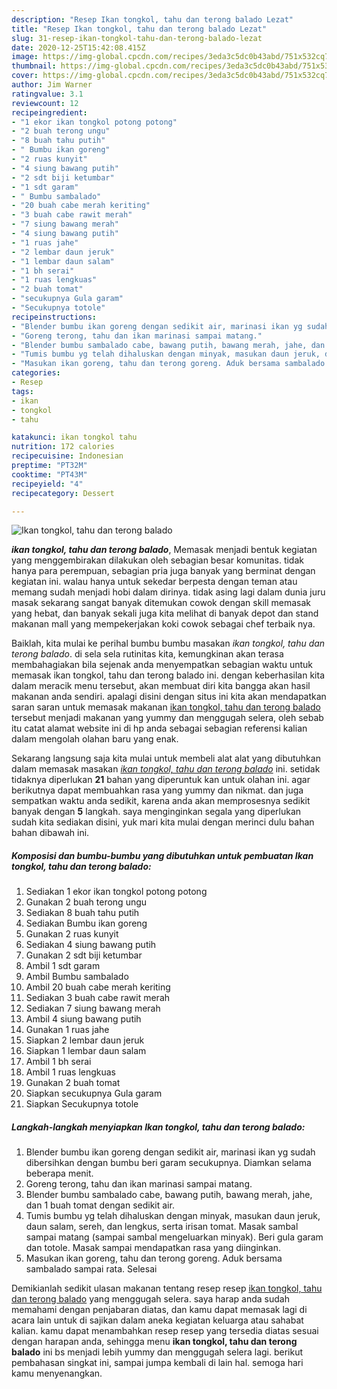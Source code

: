 ```yaml
---
description: "Resep Ikan tongkol, tahu dan terong balado Lezat"
title: "Resep Ikan tongkol, tahu dan terong balado Lezat"
slug: 31-resep-ikan-tongkol-tahu-dan-terong-balado-lezat
date: 2020-12-25T15:42:08.415Z
image: https://img-global.cpcdn.com/recipes/3eda3c5dc0b43abd/751x532cq70/ikan-tongkol-tahu-dan-terong-balado-foto-resep-utama.jpg
thumbnail: https://img-global.cpcdn.com/recipes/3eda3c5dc0b43abd/751x532cq70/ikan-tongkol-tahu-dan-terong-balado-foto-resep-utama.jpg
cover: https://img-global.cpcdn.com/recipes/3eda3c5dc0b43abd/751x532cq70/ikan-tongkol-tahu-dan-terong-balado-foto-resep-utama.jpg
author: Jim Warner
ratingvalue: 3.1
reviewcount: 12
recipeingredient:
- "1 ekor ikan tongkol potong potong"
- "2 buah terong ungu"
- "8 buah tahu putih"
- " Bumbu ikan goreng"
- "2 ruas kunyit"
- "4 siung bawang putih"
- "2 sdt biji ketumbar"
- "1 sdt garam"
- " Bumbu sambalado"
- "20 buah cabe merah keriting"
- "3 buah cabe rawit merah"
- "7 siung bawang merah"
- "4 siung bawang putih"
- "1 ruas jahe"
- "2 lembar daun jeruk"
- "1 lembar daun salam"
- "1 bh serai"
- "1 ruas lengkuas"
- "2 buah tomat"
- "secukupnya Gula garam"
- "Secukupnya totole"
recipeinstructions:
- "Blender bumbu ikan goreng dengan sedikit air, marinasi ikan yg sudah dibersihkan dengan bumbu beri garam secukupnya. Diamkan selama beberapa menit."
- "Goreng terong, tahu dan ikan marinasi sampai matang."
- "Blender bumbu sambalado cabe, bawang putih, bawang merah, jahe, dan 1 buah tomat dengan sedikit air."
- "Tumis bumbu yg telah dihaluskan dengan minyak, masukan daun jeruk, daun salam, sereh, dan lengkus, serta irisan tomat. Masak sambal sampai matang (sampai sambal mengeluarkan minyak). Beri gula garam dan totole. Masak sampai mendapatkan rasa yang diinginkan."
- "Masukan ikan goreng, tahu dan terong goreng. Aduk bersama sambalado sampai rata. Selesai"
categories:
- Resep
tags:
- ikan
- tongkol
- tahu

katakunci: ikan tongkol tahu 
nutrition: 172 calories
recipecuisine: Indonesian
preptime: "PT32M"
cooktime: "PT43M"
recipeyield: "4"
recipecategory: Dessert

---
```



![Ikan tongkol, tahu dan terong balado](https://img-global.cpcdn.com/recipes/3eda3c5dc0b43abd/751x532cq70/ikan-tongkol-tahu-dan-terong-balado-foto-resep-utama.jpg)

<b><i>ikan tongkol, tahu dan terong balado</i></b>, Memasak menjadi bentuk kegiatan yang menggembirakan dilakukan oleh sebagian besar komunitas. tidak hanya para perempuan, sebagian pria juga banyak yang berminat dengan kegiatan ini. walau hanya untuk sekedar berpesta dengan teman atau memang sudah menjadi hobi dalam dirinya. tidak asing lagi dalam dunia juru masak sekarang sangat banyak ditemukan cowok dengan skill memasak yang hebat, dan banyak sekali juga kita melihat di banyak depot dan stand makanan mall yang mempekerjakan koki cowok sebagai chef terbaik nya.

Baiklah, kita mulai ke perihal bumbu bumbu masakan <i>ikan tongkol, tahu dan terong balado</i>. di sela sela rutinitas kita, kemungkinan akan terasa membahagiakan bila sejenak anda menyempatkan sebagian waktu untuk memasak ikan tongkol, tahu dan terong balado ini. dengan keberhasilan kita dalam meracik menu tersebut, akan membuat diri kita bangga akan hasil makanan anda sendiri. apalagi disini dengan situs ini kita akan mendapatkan saran saran untuk memasak makanan <u>ikan tongkol, tahu dan terong balado</u> tersebut menjadi makanan yang yummy dan menggugah selera, oleh sebab itu catat alamat website ini di hp anda sebagai sebagian referensi kalian dalam mengolah olahan baru yang enak.




Sekarang langsung saja kita mulai untuk membeli alat alat yang dibutuhkan dalam memasak masakan <u><i>ikan tongkol, tahu dan terong balado</i></u> ini. setidak tidaknya diperlukan <b>21</b> bahan yang diperuntuk kan untuk olahan ini. agar berikutnya dapat membuahkan rasa yang yummy dan nikmat. dan juga sempatkan waktu anda sedikit, karena anda akan memprosesnya sedikit banyak dengan <b>5</b> langkah. saya menginginkan segala yang diperlukan sudah kita sediakan disini, yuk mari kita mulai dengan merinci dulu bahan bahan dibawah ini.

<!--inarticleads1-->

##### Komposisi dan bumbu-bumbu yang dibutuhkan untuk pembuatan Ikan tongkol, tahu dan terong balado:

1. Sediakan 1 ekor ikan tongkol potong potong
1. Gunakan 2 buah terong ungu
1. Sediakan 8 buah tahu putih
1. Sediakan  Bumbu ikan goreng
1. Gunakan 2 ruas kunyit
1. Sediakan 4 siung bawang putih
1. Gunakan 2 sdt biji ketumbar
1. Ambil 1 sdt garam
1. Ambil  Bumbu sambalado
1. Ambil 20 buah cabe merah keriting
1. Sediakan 3 buah cabe rawit merah
1. Sediakan 7 siung bawang merah
1. Ambil 4 siung bawang putih
1. Gunakan 1 ruas jahe
1. Siapkan 2 lembar daun jeruk
1. Siapkan 1 lembar daun salam
1. Ambil 1 bh serai
1. Ambil 1 ruas lengkuas
1. Gunakan 2 buah tomat
1. Siapkan secukupnya Gula garam
1. Siapkan Secukupnya totole




<!--inarticleads2-->

##### Langkah-langkah menyiapkan Ikan tongkol, tahu dan terong balado:

1. Blender bumbu ikan goreng dengan sedikit air, marinasi ikan yg sudah dibersihkan dengan bumbu beri garam secukupnya. Diamkan selama beberapa menit.
1. Goreng terong, tahu dan ikan marinasi sampai matang.
1. Blender bumbu sambalado cabe, bawang putih, bawang merah, jahe, dan 1 buah tomat dengan sedikit air.
1. Tumis bumbu yg telah dihaluskan dengan minyak, masukan daun jeruk, daun salam, sereh, dan lengkus, serta irisan tomat. Masak sambal sampai matang (sampai sambal mengeluarkan minyak). Beri gula garam dan totole. Masak sampai mendapatkan rasa yang diinginkan.
1. Masukan ikan goreng, tahu dan terong goreng. Aduk bersama sambalado sampai rata. Selesai




Demikianlah sedikit ulasan makanan tentang resep resep <u>ikan tongkol, tahu dan terong balado</u> yang menggugah selera. saya harap anda sudah memahami dengan penjabaran diatas, dan kamu dapat memasak lagi di acara lain untuk di sajikan dalam aneka kegiatan keluarga atau sahabat kalian. kamu dapat menambahkan resep resep yang tersedia diatas sesuai dengan harapan anda, sehingga menu <b>ikan tongkol, tahu dan terong balado</b> ini bs menjadi lebih yummy dan menggugah selera lagi. berikut pembahasan singkat ini, sampai jumpa kembali di lain hal. semoga hari kamu menyenangkan.
